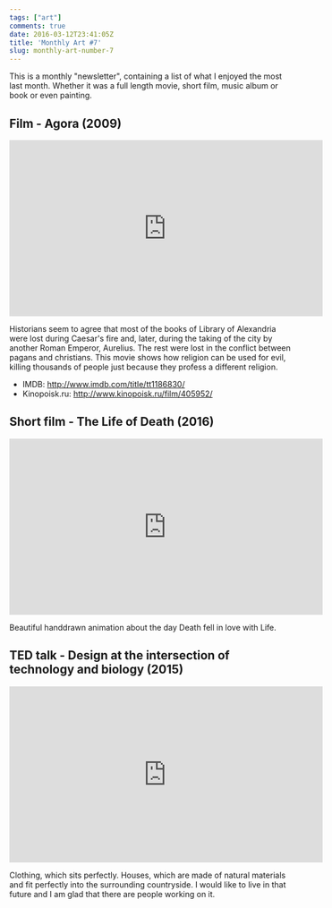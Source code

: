 ```yaml
---
tags: ["art"]
comments: true
date: 2016-03-12T23:41:05Z
title: 'Monthly Art #7'
slug: monthly-art-number-7
---
```


This is a monthly "newsletter", containing a list of what I enjoyed the most
last month. Whether it was a full length movie, short film, music album or
book or even painting.

<!--more-->

## Film - Agora (2009)

<iframe width="560" height="315" src="https://www.youtube.com/embed/RbuEhwselE0" frameborder="0" allowfullscreen></iframe>

Historians seem to agree that most of the books of Library of Alexandria were
lost during Caesar's fire and, later, during the taking of the city by another
Roman Emperor, Aurelius. The rest were lost in the conflict between pagans and
christians. This movie shows how religion can be used for evil, killing
thousands of people just because they profess a different religion.

- IMDB: http://www.imdb.com/title/tt1186830/
- Kinopoisk.ru: http://www.kinopoisk.ru/film/405952/

## Short film - The Life of Death (2016)

<iframe src="https://player.vimeo.com/video/154739710?portrait=0" width="560" height="315" frameborder="0" webkitallowfullscreen mozallowfullscreen allowfullscreen></iframe>

Beautiful handdrawn animation about the day Death fell in love with Life.

## TED talk - Design at the intersection of technology and biology (2015)

<iframe src="https://embed-ssl.ted.com/talks/neri_oxman_design_at_the_intersection_of_technology_and_biology.html" width="560" height="315" frameborder="0" scrolling="no" webkitAllowFullScreen mozallowfullscreen allowFullScreen></iframe>

Clothing, which sits perfectly. Houses, which are made of natural materials and
fit perfectly into the surrounding countryside. I would like to live in that
future and I am glad that there are people working on it.
